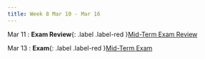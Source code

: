 ```yaml
---
title: Week 8 Mar 10 - Mar 16
---
```

Mar 11 
: **Exam Review**{: .label .label-red }[Mid-Term Exam Review](#)

Mar 13
: **Exam**{: .label .label-red }[Mid-Term Exam](#)

